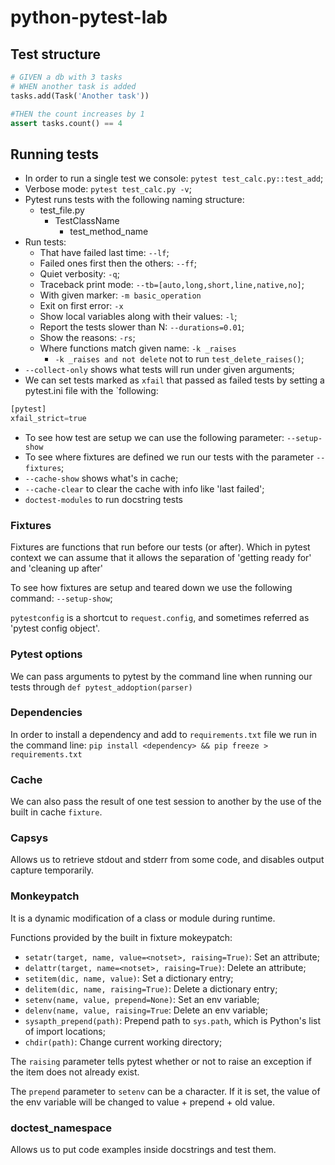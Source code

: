 # python-pytest-lab

## Test structure

```python
# GIVEN a db with 3 tasks
# WHEN another task is added
tasks.add(Task('Another task'))

#THEN the count increases by 1
assert tasks.count() == 4

``` 

## Running tests
- In order to run a single test we console: `pytest test_calc.py::test_add`;
- Verbose mode: `pytest test_calc.py -v`;
- Pytest runs tests with the following naming structure:
    - test_file.py
        - TestClassName
            - test_method_name
- Run tests:
    - That have failed last time: `--lf`;
    - Failed ones first then the others: `--ff`;
    - Quiet verbosity: `-q`;
    - Traceback print mode: `--tb=[auto,long,short,line,native,no]`;
    - With given marker: `-m basic_operation`
    - Exit on first error: `-x`
    - Show local variables along with their values: `-l`;
    - Report the tests slower than N: `--durations=0.01`;
    - Show the reasons: `-rs`;
    - Where functions match given name: `-k _raises`
        - `-k _raises and not delete` not to run `test_delete_raises()`;
- `--collect-only` shows what tests will run under given arguments;
- We can set tests marked as `xfail` that passed as failed tests by setting a pytest.ini file with the `following:
```python
[pytest]
xfail_strict=true
```
- To see how test are setup we can use the following parameter: `--setup-show`
- To see where fixtures are defined we run our tests with the parameter `--fixtures`;
- `--cache-show` shows what's in cache;
- `--cache-clear` to clear the cache with info like 'last failed';
- `doctest-modules` to run docstring tests

### Fixtures

Fixtures are functions that run before our tests (or after). Which in pytest context we can assume that it allows the separation of 'getting ready for' and 'cleaning up after'

To see how fixtures are setup and teared down we use the following command: `--setup-show`;

`pytestconfig` is a shortcut to `request.config`, and sometimes referred as 'pytest config object'.

### Pytest options

We can pass arguments to pytest by the command line when running our tests through `def pytest_addoption(parser)`

### Dependencies

In order to install a dependency and add to `requirements.txt` file we run in the command line: `pip install <dependency> && pip freeze > requirements.txt`

### Cache

We can also pass the result of one test session to another by the use of the built in cache `fixture`.

### Capsys

Allows us to retrieve stdout and stderr from some code, and disables output capture temporarily.

### Monkeypatch

It is a dynamic modification of a class or module during runtime.

Functions provided by the built in fixture mokeypatch:
- `setatr(target, name, value=<notset>, raising=True)`: Set an attribute;
- `delattr(target, name=<notset>, raising=True)`: Delete an attribute;
- `setitem(dic, name, value)`: Set a dictionary entry;
- `delitem(dic, name, raising=True)`: Delete a dictionary entry;
- `setenv(name, value, prepend=None)`: Set an env variable;
- `delenv(name, value, raising=True`: Delete an env variable;
- `sysapth_prepend(path)`: Prepend path to `sys.path`, which is Python's list of import locations;
- `chdir(path)`: Change current working directory;

The `raising` parameter tells pytest whether or not to raise an exception if the item does not already exist.

The `prepend` parameter to `setenv` can be a character. If it is set, the value of the env variable will be changed to value + prepend + old value.

### doctest_namespace

Allows us to put code examples inside docstrings and test them.